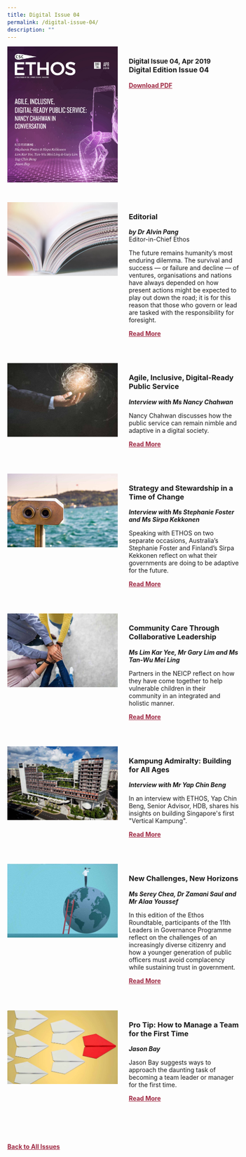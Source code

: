 ```yaml
---
title: Digital Issue 04
permalink: /digital-issue-04/
description: ""
---
```

<style>

.back a
{
	color: #9f2943;
	font-weight: bold;
	}

.cat
   {
   font-size: 15px;
   }	
	

.button1 a
{
	color: #9f2943;
	font-weight:bold;
}
	

.grid-container {
	display: grid;
	grid-template-columns: 50% 50%;
	grid-column-gap: 5%;
	margin-bottom: 5%;
	}	
	
@media only screen and (max-width: 600px) {
	.grid-container {
		display: block;
	}
}	
</style>
<div class="grid-container">
        <div><img src="/images/Ethos_Images/Ethos_Digital_Issue_04/ethos_digital_4_Cov..jpg"></div>
        <div><h3><span class="cat">Digital Issue 04, Apr 2019</span>
            <br>Digital Edition Issue 04</h3>	
            <p></p>
            
            
   <div class="button1"><a target="_blank" href="https://go.gov.sg/digital-issue-04.pdf">Download PDF</a></div></div>
    </div>
    
   <br>
    
<div class="grid-container">
        <div><img src="/images/Landing_Banner_Images/tile_editorial.jpg"></div>
        <div><h3>Editorial </h3>
            <b><i>by Dr Alvin Pang</i></b>
            <figcaption>
            Editor-in-Chief Ethos
            </figcaption>
                
  <p>The future remains humanity’s most enduring dilemma. The survival and
success — or failure and decline — of ventures, organisations and nations
have always depended on how present actions might be expected to play
out down the road; it is for this reason that those who govern or lead are
tasked with the responsibility for foresight.</p>	
            
<div class="button1"><a href="/digital-issue-04/editorial/">Read More</a></div> <br></div>
    </div>

 <br>   
<div class="grid-container">
        <div><img src="/images/Ethos_Images/Ethos_Digital_Issue_04/Article%201/D4_Teaser_Nancy%20Chahwan%20in%20Conversation.jpg"></div>
        <div><h3>Agile, Inclusive, Digital-Ready Public Service</h3>
            <b><i>Interview with Ms Nancy Chahwan</i></b>
            
<p>	
Nancy Chahwan discusses how the public service can remain nimble and adaptive in a digital society.
</p>	
            
<div class="button1"><a href="/digital-issue-04/agile-inclusive-digital-ready-public-service/">Read More</a></div><br></div>
    </div>
<br>
<div class="grid-container">
      <div><img src="/images/Ethos_Images/Ethos_Digital_Issue_04/Article%202/D4_Teaser_Strategy%20and%20Stewardship%20in%20a%20Time%20of%20Change.jpg"></div>
        <div><h3>Strategy and Stewardship in a Time of Change</h3>
            <b><i> Interview with Ms Stephanie Foster and Ms Sirpa Kekkonen</i></b>
<p>	
Speaking with ETHOS on two separate occasions, Australia’s Stephanie Foster and Finland’s Sirpa Kekkonen reflect on what their governments are doing to be adaptive for the future.
</p>	
            
<div class="button1"><a href="/digital-issue-04/strategy-and-stewardship-in-a-time-of-change/">Read More</a></div><br></div>
    </div>
    
<br>    
<div class="grid-container">
        <div><img src="/images/Ethos_Images/Ethos_Digital_Issue_04/Article%203/D4_Teaser_Community%20Care.jpg"></div>
        <div><h3>Community Care Through Collaborative Leadership</h3>
            <b><i>Ms Lim Kar Yee, Mr Gary Lim and Ms Tan-Wu Mei Ling</i></b>
            
<p>	Partners in the NEICP reflect on how they have come together to help vulnerable children in their community in an integrated and holistic manner.</p>	
            
<div class="button1"><a href="/digital-issue-02/could-crowdfunding-work-for-singapores-public-sector/">Read More</a></div><br></div>
    </div>
    
<br>    
<div class="grid-container">
        <div><img src="/images/Ethos_Images/Ethos_Digital_Issue_04/Article%204/D4_Teaser_Kampung%20Admiralty.jpg"></div>
        <div><h3>Kampung Admiralty: Building for All Ages</h3>
            <b><i>Interview with Mr Yap Chin Beng</i></b>
            
<p>	
In an interview with ETHOS, Yap Chin Beng, Senior Advisor, HDB, shares his insights on building Singapore's first "Vertical Kampung".
            </p>	
            
<div class="button1"><a href="/digital-issue-02/rethinking-responsibility/">Read More</a></div><br></div>
    </div>
<br>
<div class="grid-container">
        <div><img src="/images/Ethos_Images/Ethos_Digital_Issue_04/Article%205/D4_Teaser_New%20Challenges%20New%20Horizons.jpg"></div>
        <div><h3>New Challenges, New Horizons</h3>
            <b><i>Ms Serey Chea, Dr Zamani Saul and Mr Alaa Youssef</i></b>
            
<p>	
In this edition of the Ethos Roundtable, participants of the 11th Leaders in Governance Programme reflect on the challenges of an increasingly diverse citizenry and how a younger generation of public officers must avoid complacency while sustaining trust in government.
            </p>	
            
<div class="button1"><a href="/digital-issue-02/rethinking-responsibility/">Read More</a></div><br></div>
    </div>
<br>
<div class="grid-container">
        <div><img src="/images/Ethos_Images/Ethos_Digital_Issue_04/Article%206/D4_Teaser_Pro%20Tip.jpg"></div>
        <div><h3>Pro Tip: How to Manage a Team for the First Time</h3>
            <b><i>Jason Bay</i></b>
            
<p>	
Jason Bay suggests ways to approach the daunting task of becoming a team leader or manager for the first time.
            </p>	
            
<div class="button1"><a href="/digital-issue-02/rethinking-responsibility/">Read More</a></div><br></div>
    </div>
<br>



<br>
<br>
<div class="back">
<a href="/all-issues/">Back to All Issues</a>
</div>